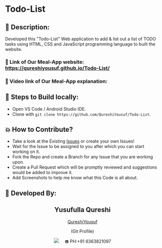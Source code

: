 # Todo-List

## 📜 Description:
Developed this "Todo-List" Web application to add & list out a list of TODO tasks using HTML, CSS and JavaScript programming language to built the website.

### 🔗 Link of Our Meal-App website:  https://qureshiyousuf.github.io/Todo-List/

### 🔗 Video link of Our Meal-App explanation: 
  
## 🧪 Steps to Build locally:
- Open VS Code / Android Studio IDE.
- Clone with `git clone https://github.com/QureshiYousuf/Todo-List`.
  
## 💥 How to Contribute?

- Take a look at the Existing [Issues](https://github.com/QureshiYousuf/Todo-List/issues) or create your own Issues!
- Wait for the Issue to be assigned to you after which you can start working on it.
- Fork the Repo and create a Branch for any Issue that you are working upon.
- Create a Pull Request which will be promptly reviewed and suggestions would be added to improve it.
- Add Screenshots to help me know what this Code is all about.

## 👦 Developed By:
<h2 align="center">Yusufulla Qureshi</h2>
<p align="center">
<a href="https://github.com/QureshiYousuf">QureshiYousuf</a> 
<p align="center">(Git Profile)</p>
<p align="center">
  <a href="mailto:yousuf337692qureshi@gmail.com?subject=Hello%20Qureshi,%20From%20Github"><img src="https://img.shields.io/badge/gmail-%23D14836.svg?&style=for-the-badge&logo=gmail&logoColor=white" /></a>&nbsp;&nbsp;&nbsp;&nbsp;
  ☎️ PH:+91 6363821097
</p>
